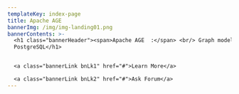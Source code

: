 ```yaml
---
templateKey: index-page
title: Apache AGE
bannerImg: /img/img-landing01.png
bannerContents: >-
  <h1 class="bannerHeader"><span>Apache AGE  :</span> <br/> Graph model on
  PostgreSQL</h1>


  <a class="bannerLink bnLk1" href="#">Learn More</a>

  <a class="bannerLink bnLk2" href="#">Ask Forum</a>
---
```

